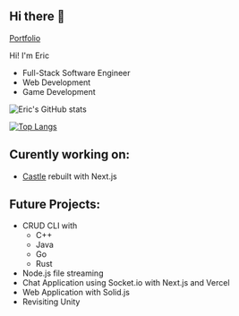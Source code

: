 ## Hi there 👋

<!--
![Eric's GitHub stats](https://github-readme-stats.vercel.app/api?username=eric-k-chu&show_icons=true&theme=radical)
-->

[Portfolio](https://eric-k-chu.github.io/Portfolio/)

Hi! I'm Eric

* Full-Stack Software Engineer
* Web Development
* Game Development

![Eric's GitHub stats](https://github-readme-stats.vercel.app/api?username=eric-k-chu&show_icons=true&theme=tokyonight)

[![Top Langs](https://github-readme-stats.vercel.app/api/top-langs/?username=eric-k-chu&theme=tokyonight)](https://github.com/eric-k-chu/github-readme-stats)


## Curently working on:
* [Castle](https://github.com/eric-k-chu/Castle-v2) rebuilt with Next.js

## Future Projects:
* CRUD CLI with
  * C++ 
  * Java
  * Go
  * Rust
* Node.js file streaming
* Chat Application using Socket.io with Next.js and Vercel
* Web Application with Solid.js
* Revisiting Unity
